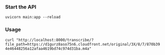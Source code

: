 ### Start the API

`uvicorn main:app --reload`

### Usage

`curl "http://localhost:8000/transcribe/?file_path=https://d1gurz8aso75n6.cloudfront.net/original/3X/8/7/870b394e46448256a12afaa4619bd74c974d31ba.m4a"`